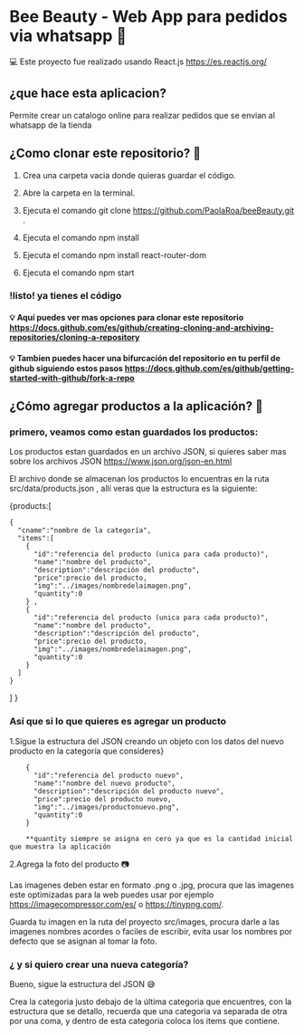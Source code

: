 # Bee Beauty - Web App para pedidos via whatsapp :iphone:

:computer: Este proyecto fue realizado usando React.js https://es.reactjs.org/

## ¿que hace esta aplicacion?

Permite crear un catalogo online para realizar pedidos que se envian al whatsapp de la tienda

## ¿Como clonar este repositorio? :floppy_disk:

1. Crea una carpeta vacia donde quieras guardar el código.

2. Abre la carpeta en la terminal.

3. Ejecuta el comando git clone https://github.com/PaolaRoa/beeBeauty.git .

4. Ejecuta el comando npm install

5. Ejecuta el comando npm install react-router-dom

6. Ejecuta el comando npm start 

### !listo! ya tienes el código 


#### :bulb: Aquí puedes ver mas opciones para clonar este repositorio https://docs.github.com/es/github/creating-cloning-and-archiving-repositories/cloning-a-repository

#### :bulb: Tambien puedes hacer una bifurcación del repositorio en tu perfil de github siguiendo estos pasos https://docs.github.com/es/github/getting-started-with-github/fork-a-repo

## ¿Cómo agregar productos a la aplicación? :convenience_store:

### primero, veamos como estan guardados los productos:
Los productos estan guardados en un archivo JSON, si quieres saber mas sobre los archivos JSON https://www.json.org/json-en.html

El archivo donde se almacenan los productos lo encuentras en la ruta src/data/products.json , allí veras que la estructura es la siguiente:

{products:[

    {
      "cname":"nombre de la categoría",
      "items":[
        {
          "id":"referencia del producto (unica para cada producto)",
          "name":"nombre del producto",
          "description":"descripción del producto",
          "price":precio del producto,
          "img":"../images/nombredelaimagen.png",
          "quantity":0
        } ,
        {
          "id":"referencia del producto (unica para cada producto)",
          "name":"nombre del producto",
          "description":"descripción del producto",
          "price":precio del producto,
          "img":"../images/nombredelaimagen.png",
          "quantity":0
        } 
      ]   
    }
   ] 
 }

### Así  que si lo que quieres es agregar un producto

1.Sigue la estructura del JSON creando un objeto con los datos del nuevo producto en la categoría que consideres}

        {
          "id":"referencia del producto nuevo",
          "name":"nombre del nuevo producto",
          "description":"descripción del producto nuevo",
          "price":precio del producto nuevo,
          "img":"../images/productonuevo.png",
          "quantity":0
        } 
        
        **quantity siempre se asigna en cero ya que es la cantidad inicial que muestra la aplicación

2.Agrega la foto del producto :camera:
        
Las imagenes deben estar en formato .png o .jpg, procura que las imagenes este optimizadas para la web puedes usar por ejemplo https://imagecompressor.com/es/ o https://tinypng.com/.

Guarda tu imagen en la ruta  del proyecto src/images, procura darle a las imagenes nombres acordes o faciles de escribir, evita usar los nombres por defecto que se asignan al tomar la foto.

### ¿ y si quiero crear una nueva categoría?

Bueno, sigue la estructura del JSON :sweat_smile:

Crea la categoria justo debajo de la última categoria que encuentres, con la estructura que se detallo, recuerda que una categoria va separada de otra por una coma, y dentro de esta categoria coloca los items que contiene.


